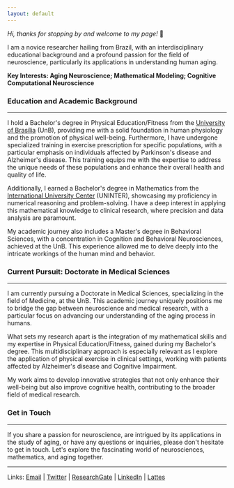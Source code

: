 ```yaml
---
layout: default
---
```

  
*Hi, thanks for stopping by and welcome to my page!* 🙂
  
I am a novice researcher hailing from Brazil, with an interdisciplinary educational background and a profound passion for the field of neuroscience, particularly its applications in understanding human aging.

 **Key Interests: Aging Neuroscience; Mathematical Modeling; Cognitive Computational Neuroscience**

### **Education and Academic Background**
-----------------------

  I hold a Bachelor's degree in Physical Education/Fitness from the [University of Brasília](https://international.unb.br/) (UnB), providing me with a solid foundation in human physiology and the promotion of physical well-being. Furthermore, I have undergone specialized training in exercise prescription for specific populations, with a particular emphasis on individuals affected by Parkinson's disease and Alzheimer's disease. This training equips me with the expertise to address the unique needs of these populations and enhance their overall health and quality of life.
  
  Additionally, I earned a Bachelor's degree in Mathematics from the [International University Center](https://globalhub.uninter.com/en/) (UNINTER), showcasing my proficiency in numerical reasoning and problem-solving. I have a deep interest in applying this mathematical knowledge to clinical research, where precision and data analysis are paramount.

  My academic journey also includes a Master's degree in Behavioral Sciences, with a concentration in Cognition and Behavioral Neurosciences, achieved at the UnB. This experience allowed me to delve deeply into the intricate workings of the human mind and behavior.

### **Current Pursuit: Doctorate in Medical Sciences**
--------------------------

  I am currently pursuing a Doctorate in Medical Sciences, specializing in the field of Medicine, at the UnB. This academic journey uniquely positions me to bridge the gap between neuroscience and medical research, with a particular focus on advancing our understanding of the aging process in humans. 
  
  What sets my research apart is the integration of my mathematical skills and my expertise in Physical Education/Fitness, gained during my Bachelor's degree. This multidisciplinary approach is especially relevant as I explore the application of physical exercise in clinical settings, working with patients affected by Alzheimer's disease and Cognitive Impairment.
  
  My work aims to develop innovative strategies that not only enhance their well-being but also improve cognitive health, contributing to the broader field of medical research.

### **Get in Touch**
---------------------------------

  If you share a passion for neuroscience, are intrigued by its applications in the study of aging, or have any questions or inquiries, please don't hesitate to get in touch. Let's explore the fascinating world of neurosciences, mathematics, and aging together.

-------------------
Links: [Email](rlounb@gmail.com) | [Twitter](https://twitter.com/rlolegario) | [ResearchGate](https://www.researchgate.net/profile/Raphael-Olegario) | [LinkedIn](https://www.linkedin.com/in/raphaellolegario/) | [Lattes](http://lattes.cnpq.br/1991018394816701)
